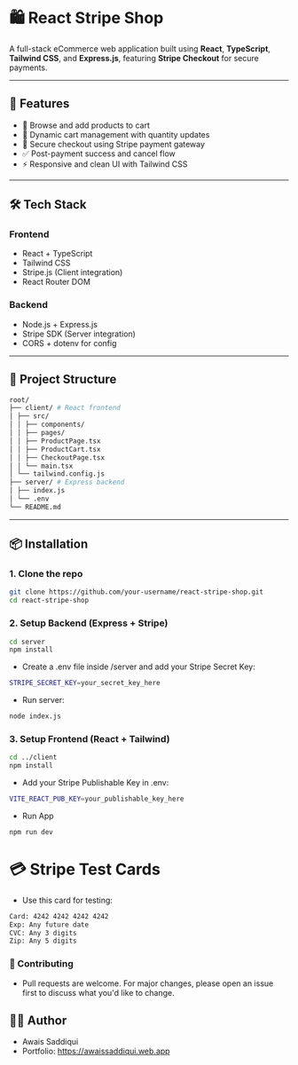 # 🛍️ React Stripe Shop

A full-stack eCommerce web application built using **React**, **TypeScript**, **Tailwind CSS**, and **Express.js**, featuring **Stripe Checkout** for secure payments.

---

## 🚀 Features

- 🛒 Browse and add products to cart
- 🧮 Dynamic cart management with quantity updates
- 💸 Secure checkout using Stripe payment gateway
- ✅ Post-payment success and cancel flow
- ⚡ Responsive and clean UI with Tailwind CSS

---

## 🛠️ Tech Stack

### Frontend
- React + TypeScript
- Tailwind CSS
- Stripe.js (Client integration)
- React Router DOM

### Backend
- Node.js + Express.js
- Stripe SDK (Server integration)
- CORS + dotenv for config

---

## 📂 Project Structure
```bash
root/
├── client/ # React frontend
│ ├── src/
│ │ ├── components/
│ │ ├── pages/
│ │ ├── ProductPage.tsx
│ │ ├── ProductCart.tsx
│ │ ├── CheckoutPage.tsx
│ │ └── main.tsx
│ └── tailwind.config.js
├── server/ # Express backend
│ ├── index.js
│ └── .env
└── README.md
```
---

## 📦 Installation

### 1. Clone the repo
```bash
git clone https://github.com/your-username/react-stripe-shop.git
cd react-stripe-shop
```

### 2. Setup Backend (Express + Stripe)
```bash
cd server
npm install
```
- Create a .env file inside /server and add your Stripe Secret Key:
```bash
STRIPE_SECRET_KEY=your_secret_key_here
```
- Run server:
```bash
node index.js
```
### 3. Setup Frontend (React + Tailwind)
```bash
cd ../client
npm install
```
- Add your Stripe Publishable Key in .env:
```bash
VITE_REACT_PUB_KEY=your_publishable_key_here
```
- Run App
```bash
npm run dev
```
# 💳 Stripe Test Cards
 - Use this card for testing:
```bash
Card: 4242 4242 4242 4242  
Exp: Any future date  
CVC: Any 3 digits  
Zip: Any 5 digits
```
### 🙌 Contributing
- Pull requests are welcome. For major changes, please open an issue first to discuss what you'd like to change.

## 👨‍💻 Author
 - Awais Saddiqui 
 - Portfolio: https://awaissaddiqui.web.app
